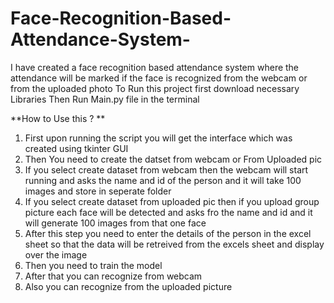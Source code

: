 # Face-Recognition-Based-Attendance-System-
I have created a face recognition based attendance system where the attendance will be marked if the face is recognized from the webcam or from the uploaded photo
To Run this project first download necessary Libraries 
Then Run Main.py file in the terminal 

**How to Use this ? **
1. First upon running the script you will get the interface which was created using tkinter GUI
2. Then You need to create the datset from webcam or From Uploaded pic
3. If you select create dataset from webcam then the webcam will start running and asks the name and id of the person and it will take 100 images and store in seperate folder
4. If you select create dataset from uploaded pic then if you upload group picture each face will be detected and asks fro the name and id and it will generate 100 images from that one face
5. After this step you need to enter the details of the person in the excel sheet so that the data will be retreived from the excels sheet and display over the image 
6. Then you need to train the model
7. After that you can recognize from webcam
8. Also you can recognize from the uploaded picture 
